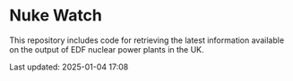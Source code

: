 # Nuke Watch

This repository includes code for retrieving the latest information available on the output of EDF nuclear power plants in the UK.

Last updated: 2025-01-04 17:08